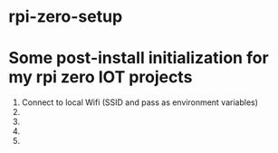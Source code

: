 # rpi-zero-setup
# Some post-install initialization for my rpi zero IOT projects

1. Connect to local Wifi (SSID and pass as environment variables)
2.
3.
4.
5.
